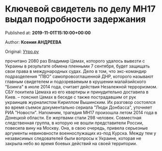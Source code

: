 
# Ключевой свидетель по делу MH17 выдал подробности задержания

Published at: **2019-11-01T15:10:00+00:00**

Author: **Ксения АНДРЕЕВА**

Original: [Утро.ру](https://utro.ru/life/2019/11/01/1423001.shtml)

прочитано 2080 раз
Владимир Цемах, которого удалось вывезти с Украины в результате обмена пленными 7 сентября, будет защищать свои права в международных судах.
Дело в том, что экс-командир подразделения "ПВО" самопровозглашенной ДНР, которого называют главным свидетелем и подозреваемым в крушении малайзийского "Боинга" в июле 2014 года, считает действия Незалежной терроризмом. СБУ похитила Цемаха из его квартиры и принудительно доставила в Киев.
– пояснил Цемах в беседе с также пострадавшим от рук украинцев журналистом Кириллом Вышинским. Их разговор состоялся во время съемок документально сериала "Люди Донбасса", уточняет РИА "Новости".
Напомним, трагедия MH17 произошла летом 2014 года в Донецкой области. Ее жертвами стали 298 человек. Совместная следственная группа, в которую не вошли представители России, повесила вину на Москву. Она, в свою очередь, привела серьезные аргументы невиновности военнослужащих из-под Курска.
Между тем у независимых следователей были вопросы к Украине, которая не закрыла небо во время боевых действий на своей территории.
